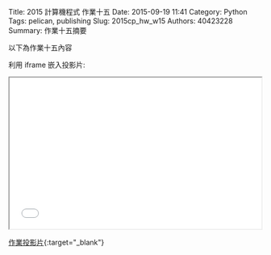 Title: 2015 計算機程式 作業十五
Date: 2015-09-19 11:41
Category: Python
Tags: pelican, publishing
Slug: 2015cp_hw_w15
Authors: 40423228
Summary: 作業十五摘要

以下為作業十五內容

利用 iframe 嵌入投影片:

<iframe src="40423228_cp_w15_p.html" width="500" height="300"></iframe>

[作業投影片](40423228_cp_w15_p.html){:target="_blank"}

